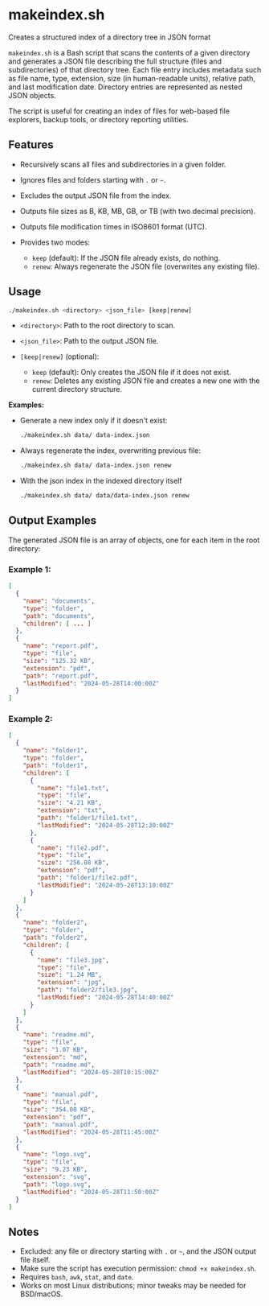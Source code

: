 # makeindex.sh

Creates a structured index of a directory tree in JSON format

`makeindex.sh` is a Bash script that scans the contents of a given directory and generates a JSON file describing the full structure (files and subdirectories) of that directory tree. Each file entry includes metadata such as file name, type, extension, size (in human-readable units), relative path, and last modification date. Directory entries are represented as nested JSON objects.

The script is useful for creating an index of files for web-based file explorers, backup tools, or directory reporting utilities.

## Features

* Recursively scans all files and subdirectories in a given folder.
* Ignores files and folders starting with `.` or `~`.
* Excludes the output JSON file from the index.
* Outputs file sizes as B, KB, MB, GB, or TB (with two decimal precision).
* Outputs file modification times in ISO8601 format (UTC).
* Provides two modes:

  * `keep` (default): If the JSON file already exists, do nothing.
  * `renew`: Always regenerate the JSON file (overwrites any existing file).

## Usage

```bash
./makeindex.sh <directory> <json_file> [keep|renew]
```

* `<directory>`: Path to the root directory to scan.
* `<json_file>`: Path to the output JSON file.
* `[keep|renew]` (optional):

  * `keep` (default): Only creates the JSON file if it does not exist.
  * `renew`: Deletes any existing JSON file and creates a new one with the current directory structure.

**Examples:**

* Generate a new index only if it doesn't exist:

  ```bash
  ./makeindex.sh data/ data-index.json
  ```

* Always regenerate the index, overwriting previous file:

  ```bash
  ./makeindex.sh data/ data-index.json renew
  ```
  
* With the json index in the indexed directory itself

  ```bash
  ./makeindex.sh data/ data/data-index.json renew
  ```

## Output Examples

The generated JSON file is an array of objects, one for each item in the root directory:

### Example 1:

```json
[
  {
    "name": "documents",
    "type": "folder",
    "path": "documents",
    "children": [ ... ]
  },
  {
    "name": "report.pdf",
    "type": "file",
    "size": "125.32 KB",
    "extension": "pdf",
    "path": "report.pdf",
    "lastModified": "2024-05-28T14:00:00Z"
  }
]
```

### Example 2:

```json
[
  {
    "name": "folder1",
    "type": "folder",
    "path": "folder1",
    "children": [
      {
        "name": "file1.txt",
        "type": "file",
        "size": "4.21 KB",
        "extension": "txt",
        "path": "folder1/file1.txt",
        "lastModified": "2024-05-28T12:30:00Z"
      },
      {
        "name": "file2.pdf",
        "type": "file",
        "size": "256.08 KB",
        "extension": "pdf",
        "path": "folder1/file2.pdf",
        "lastModified": "2024-05-28T13:10:00Z"
      }
    ]
  },
  {
    "name": "folder2",
    "type": "folder",
    "path": "folder2",
    "children": [
      {
        "name": "file3.jpg",
        "type": "file",
        "size": "1.24 MB",
        "extension": "jpg",
        "path": "folder2/file3.jpg",
        "lastModified": "2024-05-28T14:40:00Z"
      }
    ]
  },
  {
    "name": "readme.md",
    "type": "file",
    "size": "1.07 KB",
    "extension": "md",
    "path": "readme.md",
    "lastModified": "2024-05-28T10:15:00Z"
  },
  {
    "name": "manual.pdf",
    "type": "file",
    "size": "354.00 KB",
    "extension": "pdf",
    "path": "manual.pdf",
    "lastModified": "2024-05-28T11:45:00Z"
  },
  {
    "name": "logo.svg",
    "type": "file",
    "size": "9.23 KB",
    "extension": "svg",
    "path": "logo.svg",
    "lastModified": "2024-05-28T11:50:00Z"
  }
]
```

## Notes

* Excluded: any file or directory starting with `.` or `~`, and the JSON output file itself.
* Make sure the script has execution permission: `chmod +x makeindex.sh`.
* Requires `bash`, `awk`, `stat`, and `date`.
* Works on most Linux distributions; minor tweaks may be needed for BSD/macOS.


